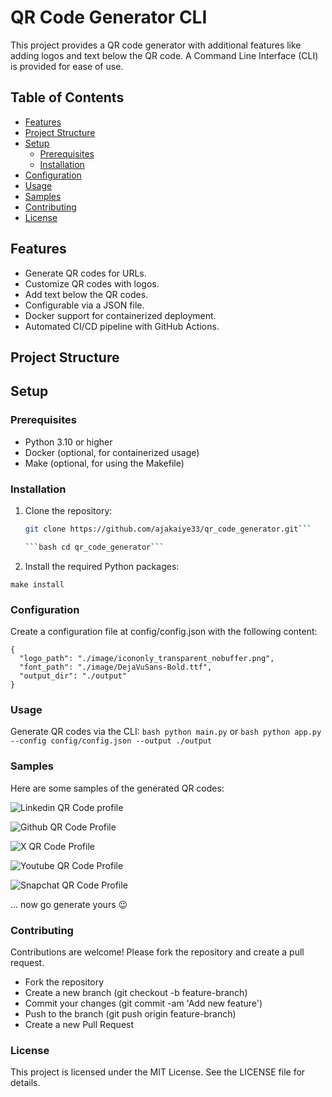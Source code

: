 # QR Code Generator CLI

This project provides a QR code generator with additional features like adding logos and text below the QR code. A Command Line Interface (CLI) is provided for ease of use.

## Table of Contents

- [Features](#features)
- [Project Structure](#project-structure)
- [Setup](#setup)
  - [Prerequisites](#prerequisites)
  - [Installation](#installation)
- [Configuration](#configuration)
- [Usage](#usage)
- [Samples](#samples)
- [Contributing](#contributing)
- [License](#license)


## Features

- Generate QR codes for URLs.
- Customize QR codes with logos.
- Add text below the QR codes.
- Configurable via a JSON file.
- Docker support for containerized deployment.
- Automated CI/CD pipeline with GitHub Actions.

## Project Structure



## Setup

### Prerequisites

- Python 3.10 or higher
- Docker (optional, for containerized usage)
- Make (optional, for using the Makefile)

### Installation

1. Clone the repository:

   ```bash 
   git clone https://github.com/ajakaiye33/qr_code_generator.git```

   ```bash cd qr_code_generator```


2. Install the required Python packages:

```make install```


### Configuration

Create a configuration file at config/config.json with the following content:

```
{
  "logo_path": "./image/icononly_transparent_nobuffer.png",
  "font_path": "./image/DejaVuSans-Bold.ttf",
  "output_dir": "./output"
}
```

### Usage

Generate QR codes via the CLI:
 ```bash python main.py``` or 
 ```bash python app.py --config config/config.json --output ./output```

### Samples

Here are some samples of the generated QR codes:

![Linkedin QR Code profile](sample_qrcode_images/linkedin_profile_qrcode_with_text_2.png)

![Github QR Code Profile](sample_qrcode_images/github.png)

![X QR Code Profile](sample_qrcode_images/twitterprofile.png)

![Youtube QR Code Profile](sample_qrcode_images/social_media_profile_qrcode_with_text_1.png)

![Snapchat QR Code Profile](sample_qrcode_images/social_media_profile_qrcode_with_text_2.png)

... now go generate yours :wink:

### Contributing

Contributions are welcome! Please fork the repository and create a pull request.

- Fork the repository
- Create a new branch (git checkout -b feature-branch)
- Commit your changes (git commit -am 'Add new feature')
- Push to the branch (git push origin feature-branch)
- Create a new Pull Request

### License

This project is licensed under the MIT License. See the LICENSE file for details.
